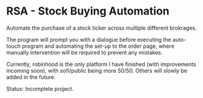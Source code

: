 
# RSA - Stock Buying Automation

Automate the purchase of a stock ticker across multiple different brokrages. 

The program will prompt you with a dialogue before executing the auto-touch program and automating the set-up to the order page, where manually intervention will be required to prevent any mistakes. 

Currently, robinhood is the only platform I have finished (with improvements incoming soon), with sofi/public being more 50/50. Others will slowly be added in the future.



Status: Incomplete project.
